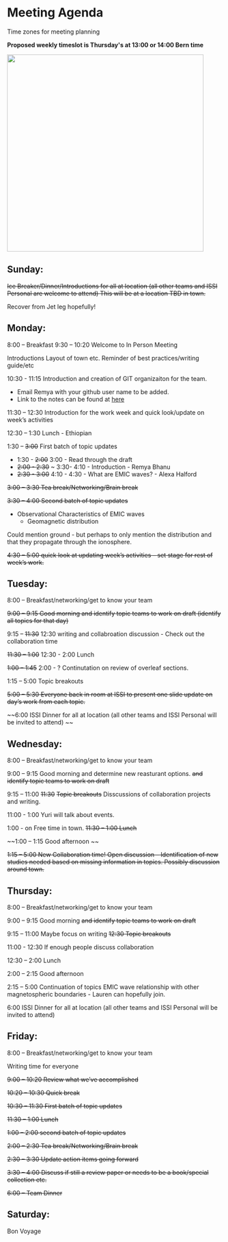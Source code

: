 # Meeting Agenda

Time zones for meeting planning 

**Proposed weekly timeslot is Thursday's at 13:00 or 14:00 Bern time**

<img src="https://github.com/ISSI-EMIC-Team-522-2021/ISSI_Workshop1/blob/0196b13784ba221f843194e37894b03e67e067d5/Screen%20Shot%202022-09-23%20at%2012.43.02%20PM.png" width="460">

## Sunday: 
~~Ice Breaker/Dinner/Introductions for all at location (all other teams and ISSI Personal are welcome to attend)  This will be at a location TBD in town.~~

Recover from Jet leg hopefully! 

## Monday: 
8:00 – Breakfast
9:30 – 10:20 Welcome to In Person Meeting 

Introductions
Layout of town etc. 
Reminder of best practices/writing guide/etc 

10:30 - 11:15 Introduction and creation of GIT organizaiton for the team. 
- Email Remya with your github user name to be added. 
- Link to the notes can be found at [here](https://github.com/ISSI-EMIC-Team-522-2021/ISSI_Workshop1/blob/14232c0ddc5369f1cacbe7d59043421004553435/Day_Overview_notes.md)

11:30 – 12:30 Introduction for the work week and quick look/update on week’s activities 

12:30 – 1:30 Lunch  - Ethiopian 

1:30 – ~~3:00~~  First batch of topic updates 
* 1:30 - ~~2:00~~ 3:00 - Read through the draft
* ~~2:00 - 2:30~~ ~ 3:30- 4:10  - Introduction - Remya Bhanu
* ~~2:30 - 3:00~~ 4:10 - 4:30 - What are EMIC waves? - Alexa Halford

~~3:00 – 3:30 Tea break/Networking/Brain break~~

~~3:30 – 4:00 Second batch of topic updates~~

* Observational Characteristics of EMIC waves
	- Geomagnetic distribution 

Could mention ground - but perhaps to only mention the distribution and that they propagate through the ionosphere. 
		

~~4:30 – 5:00 quick look at updating week’s activities – set stage for rest of week’s work.~~


## Tuesday: 
8:00 – Breakfast/networking/get to know your team

~~9:00 – 9:15 Good morning and identify topic teams to work on draft (identify all topics for that day)~~ 

9:15 – ~~11:30~~ 12:30 writing and collabroation discussion - Check out the collaboration time 

~~11:30 – 1:00~~ 12:30 - 2:00 Lunch

~~1:00 – 1:45~~ 2:00 - ? Continutation on review of overleaf sections. 

1:15 – 5:00 Topic breakouts 

~~5:00 – 5:30 Everyone back in room at ISSI to present one slide update on day’s work from each topic.~~

~~6:00 ISSI Dinner for all at location (all other teams and ISSI Personal will be invited to attend) ~~

## Wednesday: 
8:00 – Breakfast/networking/get to know your team

9:00 – 9:15 Good morning and determine new reasturant options.  ~~and identify topic teams to work on draft~~

9:15 – 11:00 ~~11:30~~ ~~Topic breakouts~~ Disscussions of collaboration projects and writing. 

11:00 - 1:00 Yuri will talk about events. 

1:00 - on Free time in town. 
~~11:30 – 1:00 Lunch~~

~~1:00 – 1:15 Good afternoon ~~

~~1:15 – 5:00 New Collaboration time! Open discussion – Identification of new studies needed based on missing information in topics. Possibly discussion around town.~~

## Thursday: 
8:00 – Breakfast/networking/get to know your team

9:00 – 9:15 Good morning ~~and identify topic teams to work on draft~~

9:15 – 11:00 Maybe focus on writing ~~12:30 Topic breakouts~~ 

11:00 - 12:30 If enough people discuss collaboration

12:30 – 2:00 Lunch

2:00 – 2:15 Good afternoon 

2:15 – 5:00 Continuation of topics 
EMIC wave relationship with other magnetospheric boundaries - Lauren can hopefully join. 

6:00 ISSI Dinner for all at location (all other teams and ISSI Personal will be invited to attend) 


## Friday: 
8:00 – Breakfast/networking/get to know your team

Writing time for everyone 

~~9:00 – 10:20 Review what we’ve accomplished~~

~~10:20 – 10:30 Quick break~~

~~10:30 – 11:30 First batch of topic updates~~

~~11:30 – 1:00 Lunch~~ 

~~1:00 – 2:00 second batch of topic updates~~ 

~~2:00 – 2:30 Tea break/Networking/Brain break~~

~~2:30 – 3:30 Update action items going forward~~ 

~~3:30 – 4:00 Discuss if still a review paper or needs to be a book/special collection etc.~~ 

~~6:00 –  Team Dinner~~

## Saturday: 
Bon Voyage 




